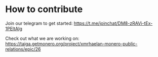# How to contribute

Join our telegram to get started: https://t.me/joinchat/DM8-zRAVi-tEx-1PEltAIg

Check out what we are working on: https://taiga.getmonero.org/project/xmrhaelan-monero-public-relations/epic/26
